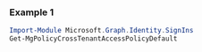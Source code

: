 ### Example 1
```powershell
Import-Module Microsoft.Graph.Identity.SignIns
Get-MgPolicyCrossTenantAccessPolicyDefault
```
